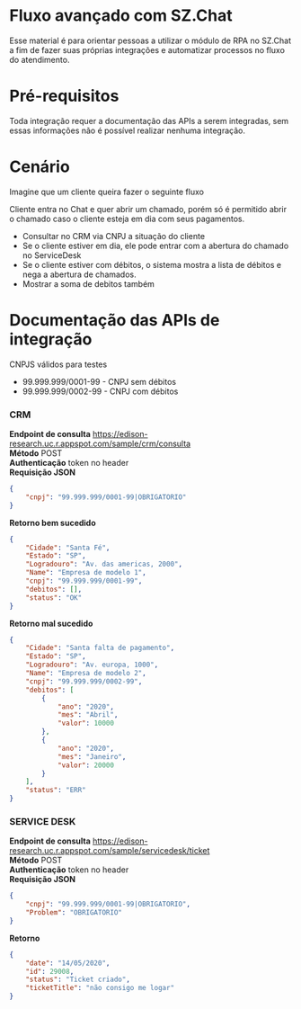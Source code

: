 # Fluxo avançado com SZ.Chat
Esse material é para orientar pessoas a utilizar o módulo de RPA no SZ.Chat a fim de fazer suas próprias integrações e automatizar processos no fluxo do atendimento.

# Pré-requisitos
Toda integração requer a documentação das APIs a serem integradas, sem essas informações não é possível realizar nenhuma integração.

# Cenário
Imagine que um cliente queira fazer o seguinte fluxo<br>

Cliente entra no Chat e quer abrir um chamado, porém só é permitido abrir o chamado caso o cliente esteja em dia com seus pagamentos.

* Consultar no CRM via CNPJ a situação do cliente
* Se o cliente estiver em dia, ele pode entrar com a abertura do chamado no ServiceDesk
* Se o cliente estiver com débitos, o sistema mostra a lista de débitos e nega a abertura de chamados.
* Mostrar a soma de debitos também

# Documentação das APIs de integração

CNPJS válidos para testes
* 99.999.999/0001-99 - CNPJ sem débitos
* 99.999.999/0002-99 - CNPJ com débitos

### CRM

**Endpoint de consulta** https://edison-research.uc.r.appspot.com/sample/crm/consulta<br>
**Método** POST<br>
**Authenticação** token no header<br>
**Requisição JSON**
```json
{
	"cnpj": "99.999.999/0001-99|OBRIGATORIO"
}
```
**Retorno bem sucedido**
```json
{
    "Cidade": "Santa Fé",
    "Estado": "SP",
    "Logradouro": "Av. das americas, 2000",
    "Name": "Empresa de modelo 1",
    "cnpj": "99.999.999/0001-99",
    "debitos": [],
    "status": "OK"
}
```
**Retorno mal sucedido**
```json
{
    "Cidade": "Santa falta de pagamento",
    "Estado": "SP",
    "Logradouro": "Av. europa, 1000",
    "Name": "Empresa de modelo 2",
    "cnpj": "99.999.999/0002-99",
    "debitos": [
        {
            "ano": "2020",
            "mes": "Abril",
            "valor": 10000
        },
        {
            "ano": "2020",
            "mes": "Janeiro",
            "valor": 20000
        }
    ],
    "status": "ERR"
}
```
### SERVICE DESK

**Endpoint de consulta** https://edison-research.uc.r.appspot.com/sample/servicedesk/ticket<br>
**Método** POST<br>
**Authenticação** token no header<br>
**Requisição JSON**
```json
{
    "cnpj": "99.999.999/0001-99|OBRIGATORIO",
    "Problem": "OBRIGATORIO"
}
```
**Retorno**
```json
{
    "date": "14/05/2020",
    "id": 29008,
    "status": "Ticket criado",
    "ticketTitle": "não consigo me logar"
}
```
